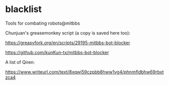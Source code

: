 # blacklist
Tools for combating robots@mitbbs

Chunjuan's greasemonkey script (a copy is saved here too):

https://greasyfork.org/en/scripts/29195-mitbbs-bot-blocker


https://github.com/kunKun-tx/mitbbs-bot-blocker

A list of Qiren:

https://www.writeurl.com/text/8xqwj59czpbb8hww1vg4/phnmfldbhw69rbxtzca4
